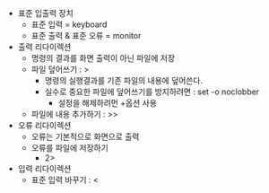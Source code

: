 - 표준 입출력 장치
	- 표준 입력 = keyboard
	- 표준 출력 & 표준 오류 = monitor
- 출력 리다이렉션
	- 명령의 결과를 화면 출력이 아닌 파일에 저장
	- 파일 덮어쓰기 : > 
		- 명령의 실행결과를 기존 파일의 내용에 덮어쓴다.
		- 실수로 중요한 파일에 덮어쓰기를 방지하려면 : set -o noclobber
			- 설정을 해제하려먼 +옵션 사용
	- 파일에 내용 추가하기 : >>
- 오류 리다이렉션
	- 오류는 기본적으로 화면으로 출력
	- 오류를 파일에 저장하기 
		- 2>
- 입력 리다이렉션 
	- 표준 입력 바꾸기 : <